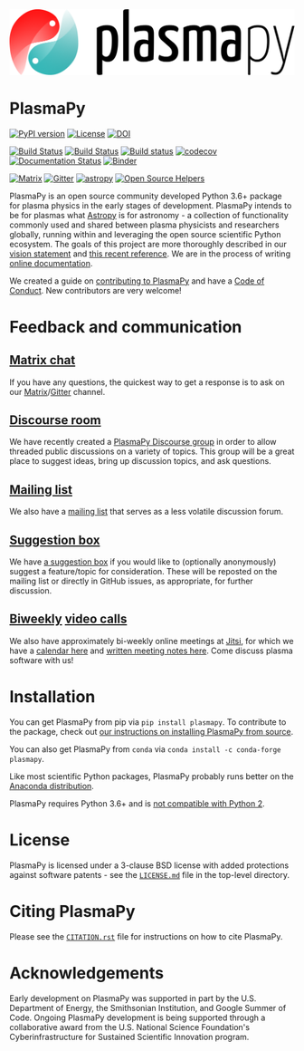 <div align="center"><img src="https://raw.githubusercontent.com/PlasmaPy/PlasmaPy-logo/master/exports/with-text-dark.png" width="600"/></div>

# PlasmaPy

[![PyPI version](https://badge.fury.io/py/plasmapy.svg)](https://badge.fury.io/py/plasmapy)
[![License](https://img.shields.io/badge/License-BSD%203--Clause-blue.svg)](./LICENSE.md)
[![DOI](https://zenodo.org/badge/DOI/10.5281/zenodo.1436011.svg)](https://doi.org/10.5281/zenodo.1436011)

[![Build Status](https://travis-ci.org/PlasmaPy/PlasmaPy.svg?branch=master)](https://travis-ci.org/PlasmaPy/PlasmaPy)
[![Build Status](https://dev.azure.com/plasmapy/PlasmaPy/_apis/build/status/PlasmaPy.PlasmaPy?branchName=master)](https://dev.azure.com/plasmapy/PlasmaPy/_build/latest?definitionId=2&branchName=master)
[![Build status](https://ci.appveyor.com/api/projects/status/hbduy62sqrvy8rn7?svg=true)](https://ci.appveyor.com/project/namurphy/plasmapy)
[![codecov](https://codecov.io/gh/PlasmaPy/PlasmaPy/branch/master/graph/badge.svg)](https://codecov.io/gh/PlasmaPy/PlasmaPy)
[![Documentation Status](https://readthedocs.org/projects/plasmapy/badge/?version=latest)](http://plasmapy.readthedocs.io/en/latest/?badge=latest)
[![Binder](https://mybinder.org/badge_logo.svg)](https://mybinder.org/v2/gh/PlasmaPy/PlasmaPy/master?filepath=plasmapy%2Fexamples)

[![Matrix](https://matrix.to/img/matrix-badge.svg)](https://riot.im/app/#/room/#plasmapy:matrix.org)
[![Gitter](https://badges.gitter.im/Join%20Chat.svg)](https://gitter.im/PlasmaPy/Lobby)
[![astropy](http://img.shields.io/badge/powered%20by-AstroPy-orange.svg?style=flat)](http://www.astropy.org/)
[![Open Source Helpers](https://www.codetriage.com/plasmapy/plasmapy/badges/users.svg)](https://www.codetriage.com/plasmapy/plasmapy)

PlasmaPy is an open source community developed Python 3.6+ package for
plasma physics in the early stages of development.  PlasmaPy intends to
be for plasmas what [Astropy](https://github.com/astropy/astropy) is for
astronomy - a collection of functionality commonly used and shared
between plasma physicists and researchers globally, running within and
leveraging the open source scientific Python ecosystem.  The goals of
this project are more thoroughly described in our [vision
statement](http://docs.plasmapy.org/en/stable/about/vision_statement.html)
and [this recent reference](https://doi.org/10.5281/zenodo.1238132).
We are in the process of writing [online
documentation](http://docs.plasmapy.org/en/latest/).

We created a guide on [contributing to
PlasmaPy](http://plasmapy.readthedocs.io/en/master/CONTRIBUTING.html)
and have a [Code of
Conduct](http://plasmapy.readthedocs.io/en/master/CODE_OF_CONDUCT.html).
New contributors are very welcome!

# Feedback and communication

## [Matrix chat](https://riot.im/app/#/room/#plasmapy:matrix.org)

If you have any questions, the quickest way to get a response is to ask
on our
[Matrix](https://riot.im/app/#/room/#plasmapy:matrix.org)/[Gitter](https://gitter.im/PlasmaPy/Lobby)
channel. 

## [Discourse room](https://plasmapy.discourse.group/)

We have recently created a [PlasmaPy Discourse 
group](https://plasmapy.discourse.group/) in order to allow threaded 
public discussions on a variety of topics.  This group will be a great 
place to suggest ideas, bring up discussion topics, and ask questions.

## [Mailing list](https://groups.google.com/forum/#!forum/plasmapy)

We also have a [mailing list](https://groups.google.com/forum/#!forum/plasmapy)
that serves as a less volatile discussion forum.

## [Suggestion box](https://docs.google.com/forms/d/e/1FAIpQLSdT3O5iHZrLJRuavFyzoR23PGy0Prfzx2SQOcwJGWtvHyT2lw/viewform?usp=sf_link)

We have 
[a suggestion box](https://docs.google.com/forms/d/e/1FAIpQLSdT3O5iHZrLJRuavFyzoR23PGy0Prfzx2SQOcwJGWtvHyT2lw/viewform?usp=sf_link)
if you would like to (optionally anonymously) suggest
a feature/topic for consideration. These will be reposted on the mailing list
or directly in GitHub issues, as appropriate, for further discussion.

## [Biweekly](https://calendar.google.com/calendar?cid=bzVsb3ZkcW0zaWxsam00ZTlrMDd2cmw5bWdAZ3JvdXAuY2FsZW5kYXIuZ29vZ2xlLmNvbQ) [video calls](https://meet.jit.si/plasmapy)

We also have approximately bi-weekly online meetings at
[Jitsi](https://meet.jit.si/plasmapy), for which we have a 
[calendar here](https://calendar.google.com/calendar?cid=bzVsb3ZkcW0zaWxsam00ZTlrMDd2cmw5bWdAZ3JvdXAuY2FsZW5kYXIuZ29vZ2xlLmNvbQ)
and [written meeting notes here](https://drive.google.com/drive/folders/0ByPG8nie6fTPV1FQUEkzMTgtRTg?usp=sharing).
Come discuss plasma software with us!

# Installation

You can get PlasmaPy from pip via `pip install plasmapy`. To contribute
to the package, check out [our instructions on installing PlasmaPy from
source](http://docs.plasmapy.org/en/stable/install.html#building-and-installing-from-source-code).

You can also get PlasmaPy from `conda` via `conda install -c conda-forge plasmapy`.

Like most scientific Python packages, PlasmaPy probably runs better on the
[Anaconda distribution](https://www.anaconda.com/downloads).

PlasmaPy requires Python 3.6+ and is [not compatible with
Python 2](https://pythonclock.org/).

# License

PlasmaPy is licensed under a 3-clause BSD license with added protections
against software patents - see the [``LICENSE.md``](LICENSE.md) file in
the top-level directory.

# Citing PlasmaPy

Please see the [``CITATION.rst``](CITATION.rst) file for instructions on
how to cite PlasmaPy.

# Acknowledgements

Early development on PlasmaPy was supported in part by the U.S. 
Department of Energy, the Smithsonian Institution, and Google Summer of
Code.  Ongoing PlasmaPy development is being supported through a
collaborative award from the U.S. National Science Foundation's
Cyberinfrastructure for Sustained Scientific Innovation program.

